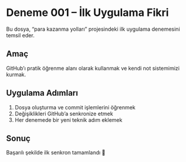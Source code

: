 # Deneme 001 – İlk Uygulama Fikri

Bu dosya, “para kazanma yolları” projesindeki ilk uygulama denemesini temsil eder.

## Amaç
GitHub’ı pratik öğrenme alanı olarak kullanmak ve kendi not sistemimizi kurmak.

## Uygulama Adımları
1. Dosya oluşturma ve commit işlemlerini öğrenmek  
2. Değişiklikleri GitHub’a senkronize etmek  
3. Her denemede bir yeni teknik adım eklemek

## Sonuç
Başarılı şekilde ilk senkron tamamlandı 🚀
